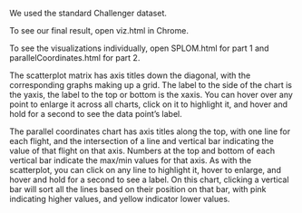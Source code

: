 We used the standard Challenger dataset.

To see our final result, open viz.html in Chrome.

To see the visualizations individually, open SPLOM.html for part 1 and parallelCoordinates.html for part 2.

The scatterplot matrix has axis titles down the diagonal, with the corresponding graphs making up a grid. The label to the side of the chart is the yaxis, the label to the top or bottom is the xaxis. You can hover over any point to enlarge it across all charts, click on it to highlight it, and hover and hold for a second to see the data point’s label.

The parallel coordinates chart has axis titles along the top, with one line for each flight, and the intersection of a line and vertical bar indicating the value of that flight on that axis. Numbers at the top and bottom of each vertical bar indicate the max/min values for that axis. As with the scatterplot, you can click on any line to highlight it, hover to enlarge, and hover and hold for a second to see a label. On this chart, clicking a vertical bar will sort all the lines based on their position on that bar, with pink indicating higher values, and yellow indicator lower values.